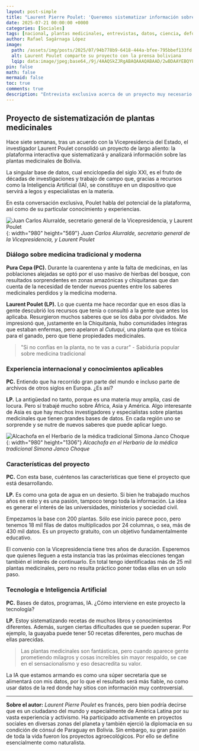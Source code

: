 ```yaml
---
layout: post-simple
title: "Laurent Pierre Poulet: 'Queremos sistematizar información sobre mil plantas medicinales'"
date: 2025-07-21 00:00:00 +0000
categories: [Sociales]
tags: [nacional, plantas medicinales, entrevistas, datos, ciencia, deforestación, salud, pura cepa, sociales]
author: Rafael Sagárnaga López
image:
  path: /assets/img/posts/2025/07/94b778b9-6418-444a-bfee-795bbef133fd.jpg
  alt: Laurent Poulet comparte su proyecto con la prensa boliviana
  lqip: data:image/jpeg;base64,/9j/4AAQSkZJRgABAQAAAQABAAD/2wBDAAYEBQYFBAYGBQYHBwYIChAKCgkJChQODwwQFxQYGBcUFhYaHSUfGhsjHBYWICwgIyYnKSopGR8tMC0oMCUoKSj/2wBDAQcHBwoIChMKChMoGhYaKCgoKCgoKCgoKCgoKCgoKCgoKCgoKCgoKCgoKCgoKCgoKCgoKCgoKCgoKCgoKCgoKCj/wAARCAANABADASIAAhEBAxEB/8QAFQABAQAAAAAAAAAAAAAAAAAAAAv/xAAUEAEAAAAAAAAAAAAAAAAAAAAA/8QAFQEBAQAAAAAAAAAAAAAAAAAAAAX/xAAUEQEAAAAAAAAAAAAAAAAAAAAA/9oADAMBAAIRAxEAPwCdABmX/9k=
pin: false
math: false
mermaid: false
toc: true
comments: true
description: "Entrevista exclusiva acerca de un proyecto muy necesario: una plataforma interactiva que sistematizará información sobre plantas medicinales de Bolivia."
---
```


## Proyecto de sistematización de plantas medicinales

Hace siete semanas, tras un acuerdo con la Vicepresidencia del Estado, el investigador Laurent Poulet consolidó un proyecto de largo aliento: la plataforma interactiva que sistematizará y analizará información sobre las plantas medicinales de Bolivia.

La singular base de datos, cual enciclopedia del siglo XXI, es el fruto de décadas de investigaciones y trabajo de campo que, gracias a recursos como la Inteligencia Artificial (IA), se constituye en un dispositivo que servirá a legos y especialistas en la materia.



En esta conversación exclusiva, Poulet habla del potencial de la plataforma, así como de su particular conocimiento y experiencias.

![Juan Carlos Alurralde, secretario general de la Vicepresidencia, y Laurent Poulet](https://elpais.bo/media/pura_cepa/juan_carlos_alurralde_secretario_general_de_la_vicepresidencia_y_laurent_poulet.jpg?1753070582362){: width="980" height="569"}
*Juan Carlos Alurralde, secretario general de la Vicepresidencia, y Laurent Poulet*

### Diálogo sobre medicina tradicional y moderna

**Pura Cepa (PC).** Durante la cuarentena y ante la falta de medicinas, en las poblaciones alejadas se optó por el uso masivo de hierbas del bosque, con resultados sorprendentes en zonas amazónicas y chiquitanas que dan cuenta de la necesidad de tender nuevos puentes entre los saberes medicinales perdidos y la medicina moderna.

**Laurent Poulet (LP).** Lo que cuenta me hace recordar que en esos días la gente descubrió los recursos que tenía o consultó a la gente que antes los aplicaba. Resurgieron muchos saberes que se los daba por olvidados. Me impresionó que, justamente en la Chiquitanía, hubo comunidades íntegras que estaban enfermas, pero apelaron al *Cutuqui*, una planta que es tóxica para el ganado, pero que tiene propiedades medicinales.

> "Si no confías en la planta, no te vas a curar" - Sabiduría popular sobre medicina tradicional

### Experiencia internacional y conocimientos aplicables

**PC.** Entiendo que ha recorrido gran parte del mundo e incluso parte de archivos de otros siglos en Europa. ¿Es así?

**LP.** La antigüedad no tanto, porque es una materia muy amplia, casi de locura. Pero sí trabajé mucho sobre África, Asia y América. Algo interesante de Asia es que hay muchos investigadores y especialistas sobre plantas medicinales que tienen grandes bases de datos. En cada región uno se sorprende y se nutre de nuevos saberes que puede aplicar luego.

![Alcachofa en el Herbario de la médica tradicional Simona Janco Choque](https://elpais.bo/media/pura_cepa/alcachofa_en_el_herbario_de_la_medica_tradicional_simona_janco_choque_av-_domingo_paz.jpg?1753071198905){: width="980" height="1306"}
*Alcachofa en el Herbario de la médica tradicional Simona Janco Choque*

### Características del proyecto

**PC.** Con esta base, cuéntenos las características que tiene el proyecto que está desarrollando.

**LP.** Es como una gota de agua en un desierto. Si bien he trabajado muchos años en esto y es una pasión, tampoco tengo toda la información. La idea es generar el interés de las universidades, ministerios y sociedad civil.

Empezamos la base con 200 plantas. Sólo ese inicio parece poco, pero tenemos 18 mil filas de datos multiplicados por 24 columnas, o sea, más de 430 mil datos. Es un proyecto gratuito, con un objetivo fundamentalmente educativo.

El convenio con la Vicepresidencia tiene tres años de duración. Esperemos que quienes lleguen a esta instancia tras las próximas elecciones tengan también el interés de continuarlo. En total tengo identificadas más de 25 mil plantas medicinales, pero no resulta práctico poner todas ellas en un solo paso.

### Tecnología e Inteligencia Artificial

**PC.** Bases de datos, programas, IA. ¿Cómo interviene en este proyecto la tecnología?

**LP.** Estoy sistematizando recetas de muchos libros y conocimientos diferentes. Además, surgen ciertas dificultades que se pueden superar. Por ejemplo, la guayaba puede tener 50 recetas diferentes, pero muchas de ellas parecidas.

> Las plantas medicinales son fantásticas, pero cuando aparece gente prometiendo milagros y cosas increíbles sin mayor respaldo, se cae en el sensacionalismo y eso desacredita su valor.

La IA que estamos armando es como una súper secretaria que se alimentará con mis datos, por lo que el resultado será más fiable, no como usar datos de la red donde hay sitios con información muy controversial.

---

**Sobre el autor:** *Laurent Pierre Poulet* es francés, pero bien podría decirse que es un ciudadano del mundo y especialmente de América Latina por su vasta experiencia y activismo. Ha participado activamente en proyectos sociales en diversas zonas del planeta y también ejerció la diplomacia en su condición de cónsul de Paraguay en Bolivia. Sin embargo, su gran pasión de toda la vida fueron los proyectos agroecológicos. Por ello se define esencialmente como naturalista.
